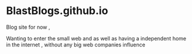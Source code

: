 # BlastBlogs.github.io
Blog site for now , 

Wanting to enter the small web and as well as having a independent home in the internet , without any big web companies influence
